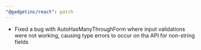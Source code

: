 ```yaml
---
"@gadgetinc/react": patch
---
```


- Fixed a bug with AutoHasManyThroughForm where input validations were not working, causing type errors to occur on tha API for non-string fields

